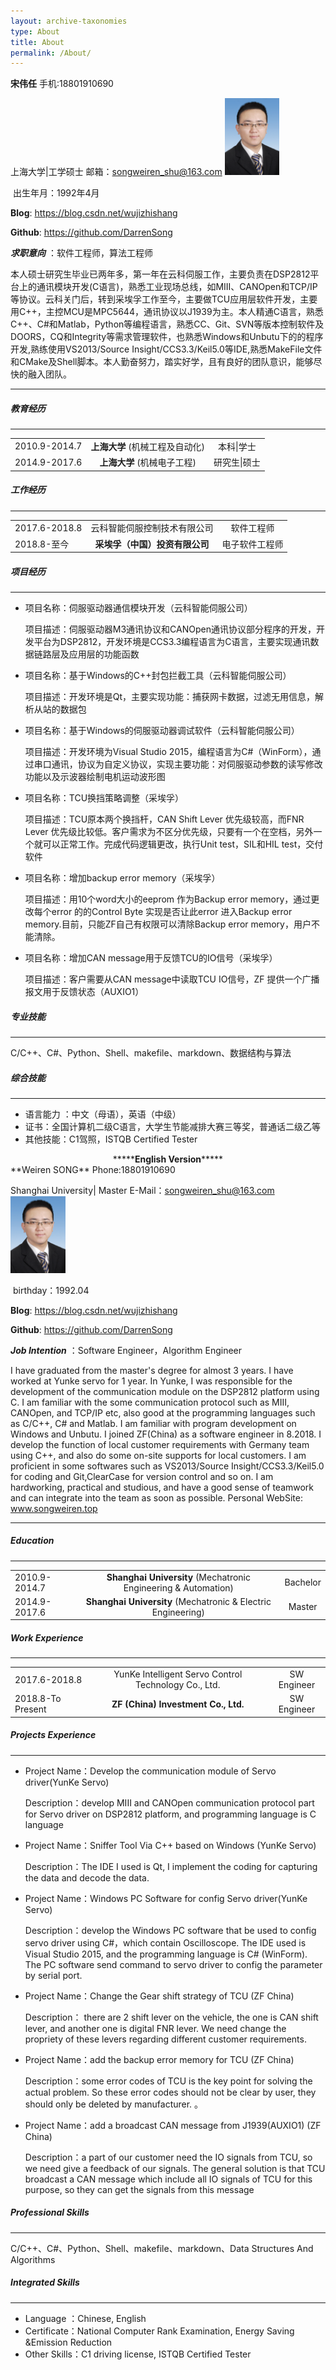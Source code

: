 ```yaml
---
layout: archive-taxonomies
type: About
title: About
permalink: /About/
---
```



**宋伟任**                                手机:18801910690

上海大学|工学硕士           邮箱：songweiren_shu@163.com                                 <img src=".\image\header.jpg" alt="header" style="zoom:12%;" />

​											出生年月：1992年4月

**Blog**:        <https://blog.csdn.net/wujizhishang>

**Github**:    <https://github.com/DarrenSong>

***求职意向*** ：软件工程师，算法工程师

本人硕士研究生毕业已两年多，第一年在云科伺服工作，主要负责在DSP2812平台上的通讯模块开发(C语言)，熟悉工业现场总线，如MIII、CANOpen和TCP/IP等协议。云科关门后，转到采埃孚工作至今，主要做TCU应用层软件开发，主要用C++，主控MCU是MPC5644，通讯协议以J1939为主。本人精通C语言，熟悉C++、C#和Matlab，Python等编程语言，熟悉CC、Git、SVN等版本控制软件及DOORS，CQ和Integrity等需求管理软件，也熟悉Windows和Unbutu下的的程序开发,熟练使用VS2013/Source Insight/CCS3.3/Keil5.0等IDE,熟悉MakeFile文件和CMake及Shell脚本。本人勤奋努力，踏实好学，且有良好的团队意识，能够尽快的融入团队。

***

##### 教育经历

___

<table border="0">
    <tr>
        <td>2010.9-2014.7</td>
        <td align="center"><b>上海大学</b>  (机械工程及自动化)</td>
        <td align="center">本科|学士</td>
    </tr>
        <tr>
        <td>2014.9-2017.6</td>
        <td align="center"><b>上海大学</b>  (机械电子工程)</td>
        <td align="center"> 研究生|硕士</td>
    </tr>
</table>

##### 工作经历

___

<table width="400" border="0">
    <tr>
        <td>2017.6-2018.8</td>
        <td align="center">云科智能伺服控制技术有限公司</td>
        <td align="center">软件工程师</td>
    </tr>
        <tr>
        <td>2018.8-至今</td>
        <td align="center"><b>采埃孚（中国）投资有限公司</b></td>
        <td align="center">电子软件工程师</td>
    </tr>
</table>

##### 项目经历

___

- 项目名称：伺服驱动器通信模块开发（云科智能伺服公司）

  项目描述：伺服驱动器M3通讯协议和CANOpen通讯协议部分程序的开发，开发平台为DSP2812，开发环境是CCS3.3编程语言为C语言，主要实现通讯数据链路层及应用层的功能函数

- 项目名称：基于Windows的C++封包拦截工具（云科智能伺服公司）

  项目描述：开发环境是Qt，主要实现功能：捕获网卡数据，过滤无用信息，解析从站的数据包 
- 项目名称：基于Windows的伺服驱动器调试软件（云科智能伺服公司）

  项目描述：开发环境为Visual Studio 2015，编程语言为C#（WinForm），通过串口通讯，协议为自定义协议，实现主要功能：对伺服驱动参数的读写修改功能以及示波器绘制电机运动波形图
  
- 项目名称：TCU换挡策略调整（采埃孚）

  项目描述：TCU原本两个换挡杆，CAN Shift Lever 优先级较高，而FNR Lever 优先级比较低。客户需求为不区分优先级，只要有一个在空档，另外一个就可以正常工作。完成代码逻辑更改，执行Unit test，SIL和HIL test，交付软件 
- 项目名称：增加backup error memory（采埃孚）

  项目描述：用10个word大小的eeprom 作为Backup error memory，通过更改每个error 的的Control Byte 实现是否让此error 进入Backup error memory.目前，只能ZF自己有权限可以清除Backup error memory，用户不能清除。  
- 项目名称：增加CAN message用于反馈TCU的IO信号（采埃孚）

  项目描述：客户需要从CAN message中读取TCU IO信号，ZF 提供一个广播报文用于反馈状态（AUXIO1）
  
##### 专业技能

___

C/C++、C#、Python、Shell、makefile、markdown、数据结构与算法

##### 综合技能

___

- 语言能力 ：中文（母语），英语（中级）
- 证书：全国计算机二级C语言，大学生节能减排大赛三等奖，普通话二级乙等
- 其他技能：C1驾照，ISTQB Certified Tester

<center>*****<b>English Version</b>*****</center>
**Weiren SONG**                                Phone:18801910690

Shanghai University| Master           E-Mail：songweiren_shu@163.com                                 <img src=".\image\header.jpg" alt="header" style="zoom:12%;" />

​											birthday：1992.04

**Blog**:        <https://blog.csdn.net/wujizhishang>

**Github**:    <https://github.com/DarrenSong>

***Job Intention*** ：Software Engineer，Algorithm Engineer

I have graduated from the master's degree for almost 3 years. I have worked at Yunke servo for 1 year. In Yunke, I was responsible for the development of the communication module on the DSP2812 platform using C. I am familiar with the some communication protocol such as MIII, CANOpen, and TCP/IP etc, also good at the programming languages such as C/C++, C# and Matlab. I am familiar with program development on Windows and Unbutu. I joined ZF(China) as a software engineer in 8.2018. I develop the function of local customer requirements with Germany team using C++, and also do some on-site supports for local customers. I am proficient in some softwares such as VS2013/Source Insight/CCS3.3/Keil5.0 for coding and Git,ClearCase for version control and so on. I am hardworking, practical and studious, and have a good sense of teamwork and can integrate into the team as soon as possible. Personal WebSite: www.songweiren.top

***

##### Education

___

<table border="0">
    <tr>
        <td>2010.9-2014.7</td>
        <td align="center"><b>Shanghai University</b>  (Mechatronic Engineering & Automation)</td>
        <td align="center">Bachelor</td>
    </tr>
        <tr>
        <td>2014.9-2017.6</td>
        <td align="center"><b>Shanghai University</b>  (Mechatronic & Electric Engineering)</td>
        <td align="center"> Master</td>
    </tr>
</table>

##### Work Experience

___

<table width="400" border="0">
    <tr>
        <td>2017.6-2018.8</td>
        <td align="center">YunKe Intelligent Servo Control Technology Co., Ltd.</td>
        <td align="center">SW Engineer</td>
    </tr>
        <tr>
        <td>2018.8-To Present</td>
        <td align="center"><b> ZF (China) Investment Co., Ltd.</b></td>
        <td align="center">SW Engineer</td>
    </tr>
</table>

##### Projects Experience

___

- Project Name：Develop the communication module of Servo driver(YunKe Servo)

  Description：develop MIII and CANOpen communication protocol part for Servo driver on DSP2812 platform, and programming language is C language

- Project Name：Sniffer Tool Via C++ based on Windows (YunKe Servo)

  Description：The IDE I used is Qt, I implement the coding for capturing the data and decode the data.
- Project Name：Windows PC Software for config Servo driver(YunKe Servo)

  Description：develop the Windows PC software that be used to config servo driver using C#，which contain Oscilloscope. The IDE used is Visual Studio 2015, and the programming language is C# (WinForm). The PC software send command to servo driver to config the parameter by serial port.
  
- Project Name：Change the Gear shift strategy of TCU (ZF China)

  Description： there are 2 shift lever on the vehicle, the one is CAN shift lever, and another one is digital FNR lever. We need change the propriety of these levers regarding different customer requirements. 
- Project Name：add the backup error memory for TCU (ZF China)

  Description：some error codes of TCU is the key point for solving the actual problem. So these error codes should not be clear by user, they should only be deleted by manufacturer. 。  
- Project Name：add a broadcast CAN message from J1939(AUXIO1) (ZF China)

  Description：a part of our customer need the IO signals from TCU, so we need give a feedback of our signals. The general solution is that TCU broadcast a CAN message which include all IO signals of TCU for this purpose, so they can get the signals from this message
  
##### Professional Skills

___

C/C++、C#、Python、Shell、makefile、markdown、Data Structures And Algorithms

##### Integrated Skills

___

- Language ：Chinese, English
- Certificate：National Computer Rank Examination, Energy Saving &Emission Reduction
- Other Skills：C1 driving license, ISTQB Certified Tester
